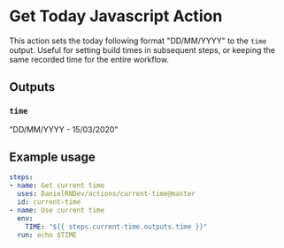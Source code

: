 # Get Today Javascript Action

This action sets the today following format "DD/MM/YYYY" to the `time` output. Useful for setting build times in subsequent steps, or keeping the same recorded time for the entire workflow.

## Outputs

### `time`

"DD/MM/YYYY - 15/03/2020"

## Example usage

```yaml
steps:
- name: Get current time
  uses: DanielRNDev/actions/current-time@master
  id: current-time
- name: Use current time
  env:
    TIME: "${{ steps.current-time.outputs.time }}"
  run: echo $TIME
```
